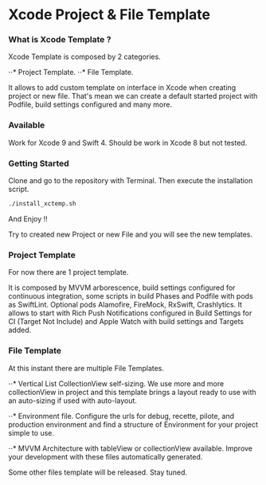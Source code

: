 # Xcode Project & File Template

### What is Xcode Template ?

Xcode Template is composed by 2 categories.

⋅⋅* Project Template.
⋅⋅* File Template.

It allows to add custom template on interface in Xcode when creating project or new file. That's mean we can create a default started project with Podfile, build settings configured and many more.

### Available

Work for Xcode 9 and Swift 4. Should be work in Xcode 8 but not tested.

### Getting Started

Clone and go to the repository with Terminal. Then execute the installation script.

```sh
./install_xctemp.sh
```
And Enjoy !!

Try to created new Project or new File and you will see the new templates.

### Project Template

For now there are 1 project template.

It is composed by MVVM arborescence, build settings configured for continuous integration, some scripts in build Phases and Podfile with pods as SwiftLint. Optional pods Alamofire, FireMock, RxSwift, Crashlytics. It allows to start with Rich Push Notifications configured in Build Settings for CI (Target Not Include) and Apple Watch with build settings and Targets added.

### File Template

At this instant there are multiple File Templates.

⋅⋅* Vertical List CollectionView self-sizing. We use more and more collectionView in project and this template brings a layout ready to use with an auto-sizing if used with auto-layout.

⋅⋅* Environment file. Configure the urls for debug, recette, pilote, and production environment and find a structure of Environment for your project simple to use.

⋅⋅* MVVM Architecture with tableView or collectionView available. Improve your development with these files automatically generated.

Some other files template will be released. Stay tuned.
